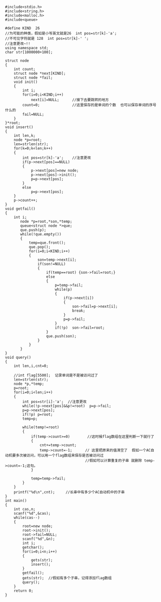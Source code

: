 ﻿    #include<stdio.h>
    #include<string.h>
    #include<malloc.h>
    #include<queue>

    #define KIND  26
    //为可能的种类，假如是小写英文就是26  int pos=str[k]-'a';
    //不可见字符就是 128  int pos=str[k]-' ';
    //注意更改~!!
    using namespace std;
    char str[1000000+100];

    struct node
    {
        int count;
        struct node *next[KIND];
        struct node *fail;
        void init()
        {
            int i;
            for(i=0;i<KIND;i++)
                next[i]=NULL;      //接下去要跳转的地方
            count=0;               //这里保存的是单词的个数  也可以保存单词的序号什么的
            fail=NULL;
        }
    }*root;
    void insert()
    {
        int len,k;
        node *p=root;
        len=strlen(str);
        for(k=0;k<len;k++)
        {
            int pos=str[k]-'a';    //注意更改
            if(p->next[pos]==NULL)
            {
                p->next[pos]=new node;
                p->next[pos]->init();
                p=p->next[pos];
            }
            else
                p=p->next[pos];
        }
        p->count++;
    }
    void getfail()
    {
        int i;
           node *p=root,*son,*temp;
           queue<struct node *>que;
           que.push(p);
           while(!que.empty())
           {
               temp=que.front();
               que.pop();
               for(i=0;i<KIND;i++)
               {
                   son=temp->next[i];
                   if(son!=NULL)
                   {
                       if(temp==root) {son->fail=root;}
                       else
                       {
                           p=temp->fail;
                           while(p)
                           {
                               if(p->next[i])
                               {
                                   son->fail=p->next[i];
                                   break;
                               }
                               p=p->fail;
                           }
                           if(!p)  son->fail=root;
                       }
                       que.push(son);
                   }
               }
           }
    }
    void query()
    {
        int len,i,cnt=0;

        //int flag[5500];  记录单词是不是被访问过了
        len=strlen(str);
        node *p,*temp;
        p=root;
        for(i=0;i<len;i++)
        {
            int pos=str[i]-'a';  //注意更改
            while(!p->next[pos]&&p!=root)  p=p->fail;
            p=p->next[pos];
            if(!p) p=root;
            temp=p;

            while(temp!=root)
            {
                if(temp->count>=0)        //这时候flag数组在这里判断一下就行了
                {
                    cnt+=temp->count;
                    temp->count=-1;      // 这里把原来的值清空了  假如一个AC自动机要多次被访问，可以用一个flag数组来保存是否被访问过
                    					 //假如可以计算重复的子串 就删除 temp->count=-1;这句。 
                }
              
                temp=temp->fail;
            }
        }
        printf("%d\n",cnt);     //长串中有多少个AC自动机中的子串
    }
    int main()
    {
        int cas,n;
        scanf("%d",&cas);
        while(cas--)
        {
            root=new node;
            root->init();
            root->fail=NULL;
            scanf("%d",&n);
            int i;
            getchar();
            for(i=0;i<n;i++)
            {
                gets(str);
                insert();
            }
            getfail();
            gets(str);  //假如有多个子串，记得添加flag数组
            query();
        }
        return 0;
    }

